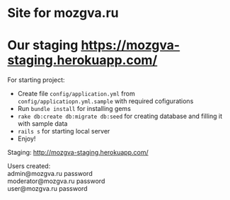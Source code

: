 # Site for mozgva.ru
# Our staging https://mozgva-staging.herokuapp.com/

For starting project:

* Create file ```config/application.yml``` from ```config/applicatiopn.yml.sample``` with required cofigurations
* Run ```bundle install``` for installing gems
* ```rake db:create db:migrate db:seed``` for creating database and filling it with sample data
* ```rails s``` for starting local server
* Enjoy!

Staging: http://mozgva-staging.herokuapp.com/


Users created:<br>
admin@<span>mozgva.ru</span> password<br>
moderator@<span>mozgva.ru</span> password<br>
user@<span>mozgva.ru</span> password<br>
